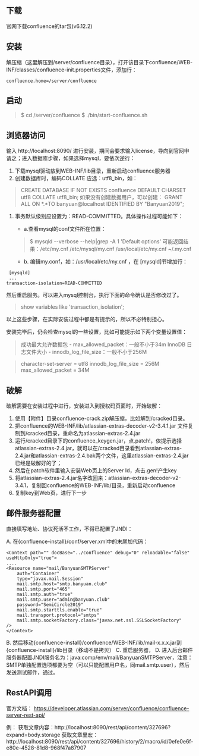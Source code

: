## 下载

官网下载confluence的tar包(v6.12.2)

## 安装

解压缩（这里解压到/server/confluence目录），打开该目录下confluence/WEB-INF/classes/confluence-init.properties文件，添加行：

```
confluence.home=/server/confluence
```

## 启动

> $ cd /server/confluence $ ./bin/start-confluence.sh

## 浏览器访问

输入 http://localhost:8090/ 进行安装，期间会要求输入license，导向到官网申请之；进入数据库步骤，如果选择mysql，要依次逆行：

1. 下载mysql驱动放到WEB-INF/lib目录，重新启动confluence服务器
2. 创建数据库时，编码COLLATE 应选：utf8_bin，如：

> CREATE DATABASE IF NOT EXISTS confluence DEFAULT CHARSET utf8 COLLATE utf8_bin; 如果没有创建数据用户，可以创建： GRANT ALL ON *.*TO banyuan@localhost IDENTIFIED BY "Banyuan2019";

1. 事务默认级别应设置为：READ-COMMITTED。具体操作过程可能如下：

   - a.查看mysql的conf文件所在位置：

   > $ mysqld --verbose --help|grep -A 1 'Default options' 可能返回结果：/etc/my.cnf /etc/mysql/my.cnf /usr/local/etc/my.cnf ~/.my.cnf

   - b. 编辑my.conf，如：/usr/local/etc/my.cnf ，在 [mysqld]节增加行：

```
 [mysqld]
 ...
transaction-isolation=READ-COMMITTED
```

然后重启服务。可以进入mysql控制台，执行下面的命令确认是否修改过了。

> show variables like 'transaction_isolation';

以上这些步骤，在实际安装过程中都是有提示的，所以不必特别担心。

安装完毕后，仍会检查mysql的一些设置，比如可能提示如下两个变量设置值：

> 成功最大允许数据包 - max_allowed_packet：一般不小于34m InnoDB 日志文件大小 - innodb_log_file_size：一般不小于256M

> character-set-server = utf8 innodb_log_file_size = 256M max_allowed_packet = 34M

## 破解

破解需要在安装过程中进行，安装进入到授权码页面时，开始破解：

1. 使用【附件】目录confluence-crack.zip解压缩，比如解到/cracked目录。
2. 把confluence的WEB-INF/lib/atlassian-extras-decoder-v2-3.4.1.jar 文件复制到/cracked目录，重命名为atlassian-extras-2.4.jar
3. 运行/cracked目录下的confluence_keygen.jar，点.patch!，依提示选择atlassian-extras-2.4.jar，就可以在/cracked目录看到atlassian-extras-2.4.jar和atlassian-extras-2.4.bak两个文件，这里atlassian-extras-2.4.jar已经是破解好的了；
4. 然后在patch软件里输入安装Web页上的Server Id，点击.gen!产生key
5. 将atlassian-extras-2.4.jar名字改回来：atlassian-extras-decoder-v2-3.4.1，复制回confluence的WEB-INF/lib/目录，重新启动confluence
6. 复制key到Web页，进行下一步

## 邮件服务器配置

直接填写地址、协议死活不工作，不得已配置了JNDI：

A. 在{confluence-install}/conf/server.xml中<Context>的末尾加代码：

```
<Context path="" docBase="../confluence" debug="0" reloadable="false" useHttpOnly="true">
....
<Resource name="mail/BanyuanSMTPServer"
    auth="Container"
    type="javax.mail.Session"
    mail.smtp.host="smtp.banyuan.club"
    mail.smtp.port="465"
    mail.smtp.auth="true"
    mail.smtp.user="admin@banyuan.club"
    password="SemiCircle2019"
    mail.smtp.starttls.enable="true"
    mail.transport.protocol="smtps"
    mail.smtp.socketFactory.class="javax.net.ssl.SSLSocketFactory"
/>
</Context>
```

B. 然后移动{confluence-install}/confluence/WEB-INF/lib/mail-x.x.x.jar到{confluence-install}/lib目录（移动不是拷贝） C. 重启服务器， D. 进入后台邮件服务器配置JNDI服务名为：java:comp/env/mail/BanyuanSMTPServer，注意：SMTP单独配置选项都要为空（可以只能配置用户名，同mail.smtp.user），然后发送测试邮件，通过。

## RestAPI调用

官方文档： https://developer.atlassian.com/server/confluence/confluence-server-rest-api/

例： 获取文章内容：http://localhost:8090/rest/api/content/327696?expand=body.storage 获取文章里宏：http://localhost:8090/rest/api/content/327696/history/2/macro/id/0efe0e6f-e80e-4528-81d8-968f47a87907